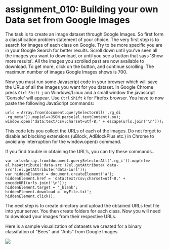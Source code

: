 # assignment_010: Building your own Data set from Google Images

The task is to create an image dataset through Google Images. So first form a classification problem statement of your choice. The very first step is to search for images of each class on Google. Try to be more specific you are in your Google Search for better results. Scroll down until you've seen all the images you want to download, or until you see a button that says 'Show more results'. All the images you scrolled past are now available to download. To get more, click on the button, and continue scrolling. The maximum number of images Google Images shows is 700.

Now you must run some Javascript code in your browser which will save the URLs of all the images you want for you dataset. In Google Chrome press `Ctrl` `Shift` `j` on Windows/Linux and a small window the javascript 'Console' will appear. Use `Ctrl` `Shift` `k` for Firefox browser. You have to now paste the following JavaScript commands:


    urls = Array.from(document.querySelectorAll('.rg_di .rg_meta')).map(el=>JSON.parse(el.textContent).ou);
    window.open('data:text/csv;charset=utf-8,' + escape(urls.join('\n')));

This code lets you collect the URLs of each of the images. Do not forget to disable ad blocking extensions (uBlock, AdBlockPlus etc.) in Chrome to avoid any interruption for the window.open() command.

If you find trouble in obtaining the URL’s, you can try these commands..

    var urls=Array.from(document.querySelectorAll('.rg_i')).map(el=> el.hasAttribute('data-src')?el.getAttribute('data-src'):el.getAttribute('data-iurl'));
    var hiddenElement = document.createElement('a');
    hiddenElement.href = 'data:text/csv;charset=utf-8,' + encodeURI(urls.join('\n'));
    hiddenElement.target = '_blank';
    hiddenElement.download = 'myFile.txt';
    hiddenElement.click();

The next step is to create directory and upload the obtained URLs text file into your server. You then create folders for each class. Now you will need to download your images from their respective URLs. 

Here is a sample visualization of datasets we created for a binary classifation of "Bees" and "Ants" from Google Images

![](https://github.com/hanoonaR/fseai_image_collection/blob/master/assign10.png)
